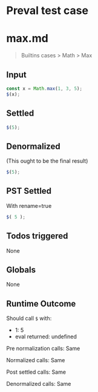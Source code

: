 # Preval test case

# max.md

> Builtins cases > Math > Max
>
>

## Input

`````js filename=intro
const x = Math.max(1, 3, 5);
$(x);
`````


## Settled


`````js filename=intro
$(5);
`````


## Denormalized
(This ought to be the final result)

`````js filename=intro
$(5);
`````


## PST Settled
With rename=true

`````js filename=intro
$( 5 );
`````


## Todos triggered


None


## Globals


None


## Runtime Outcome


Should call `$` with:
 - 1: 5
 - eval returned: undefined

Pre normalization calls: Same

Normalized calls: Same

Post settled calls: Same

Denormalized calls: Same
